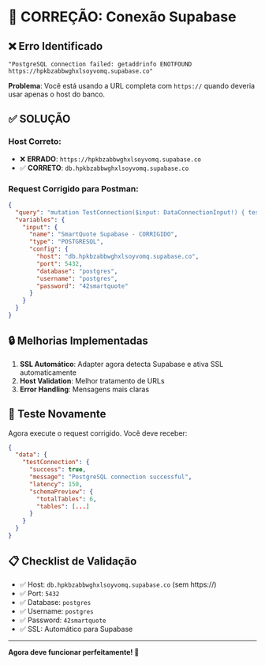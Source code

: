 # 🔧 CORREÇÃO: Conexão Supabase

## ❌ Erro Identificado
```
"PostgreSQL connection failed: getaddrinfo ENOTFOUND https://hpkbzabbwghxlsoyvomq.supabase.co"
```

**Problema**: Você está usando a URL completa com `https://` quando deveria usar apenas o host do banco.

## ✅ SOLUÇÃO

### Host Correto:
- ❌ **ERRADO**: `https://hpkbzabbwghxlsoyvomq.supabase.co`
- ✅ **CORRETO**: `db.hpkbzabbwghxlsoyvomq.supabase.co`

### Request Corrigido para Postman:
```json
{
  "query": "mutation TestConnection($input: DataConnectionInput!) { testConnection(input: $input) { success message latency schemaPreview { totalTables tables { name columns { name type nullable } } } } }",
  "variables": {
    "input": {
      "name": "SmartQuote Supabase - CORRIGIDO",
      "type": "POSTGRESQL",
      "config": {
        "host": "db.hpkbzabbwghxlsoyvomq.supabase.co",
        "port": 5432,
        "database": "postgres",
        "username": "postgres",
        "password": "42smartquote"
      }
    }
  }
}
```

## 🔒 Melhorias Implementadas

1. **SSL Automático**: Adapter agora detecta Supabase e ativa SSL automaticamente
2. **Host Validation**: Melhor tratamento de URLs
3. **Error Handling**: Mensagens mais claras

## 🧪 Teste Novamente

Agora execute o request corrigido. Você deve receber:

```json
{
  "data": {
    "testConnection": {
      "success": true,
      "message": "PostgreSQL connection successful",
      "latency": 150,
      "schemaPreview": {
        "totalTables": 6,
        "tables": [...]
      }
    }
  }
}
```

## 📋 Checklist de Validação

- ✅ Host: `db.hpkbzabbwghxlsoyvomq.supabase.co` (sem https://)
- ✅ Port: `5432`
- ✅ Database: `postgres`
- ✅ Username: `postgres`
- ✅ Password: `42smartquote`
- ✅ SSL: Automático para Supabase

---

**Agora deve funcionar perfeitamente! 🚀**